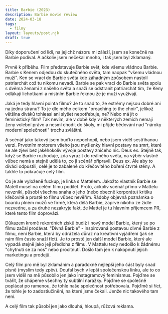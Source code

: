 ```yaml
---
title: Barbie (2023)
description: Barbie movie review
date: 2024-03-18
tags:
  - filmy
layout: layouts/post.njk
draft: true
---
```

Díky doporučení od lidí, na jejichž názoru mi záleží, jsem se konečně na Barbie podíval. A ačkoliv jsem nečekal mnoho, i tak jsem byl zklamaný.

Prvně k příběhu. Film představuje Barbie svět, kde všemu vládnou Barbie. Barbie s Kenem odjedou do skutečného světa, tam naopak "všemu vládnou muži". Ken se vrací do Barbie světa kde záhadným způsobem nastolí patriarchát což tu nikomu nevadí. Barbie se pak vrací do Barbie světa spolu s dvěma ženami z našeho světa a snaží se odstranit patriarchát tím, že Keny odlákají lichotkami a místním Barbie řeknou že je muži využívají. 

Jaká je tedy hlavní pointa filmu? Je to snad to, že extrémy nejsou dobré ani na jednu stranu? To je dle mého celkem "preaching to the choir", jelikož většina diváků tohleasi ani slyšet nepotřebuje, ne? Nebo má jít o feministický film? Tak nevím, ale v době kdy v některých zemích nemají ženy volební právo a nesmí chodit do školy, mi přijde bědování nad "nároky moderní společnosti" trochu zvláštní.

A scénář jako takový jsem buďto nepochopil, nebo jsem viděl sestříhanou verzi. Prvotním motorem všeho jsou myšlenky hlavní postavy na smrt, které se ale zjeví bez jakéhokoliv vývoje postavy zničeho nic. Deus ex. Stejně tak, když se Barbie rozhoduje, zda vyrazit do reálného světa, na výběr vlastně vůbec nemá a stejně udělá to, co jí scénář připravil. Deus ex. Ale aby to diváci odpustili, celé je to zabalené do křečovitého boření čtvrté stěny. A takhle to pokračuje celý film.

Co je ale vyloženě fuckup, je linka s Mattelem. Jakožto vlastník Barbie se Matell musel na celém filmu podílet. Proto, ačkoliv scénář přímo v Mattelu nevznikl, působí všechna snaha o jeho (nebo obecně korporátu) kritiku křečovitě a prostě to filmu vůbec nevěřím. Rádoby objevná poznámka o boardu plném mužů ve firmě, která dělá Barbie, zaprvé nikoho ze židle nezvedne, a za druhé nezakryje fakt, že Mattel je tu hlavním příjemcem PR, které tento film doprovází.

Důkazem kromě rekordních zisků budiž i nový model Barbie, který se po filmu začal prodávat. "Divná Barbie" - inspirovaná postavou divné Barbie z filmu, není Barbie, která by odrážela důraz na kreativní vyjádření (jak se nám film často snaží říct). Je to prostě jen další model Barbie, který ale vypadá stejně jako její předloha z filmu. V Mattelu tedy nedošlo k žádnému "chytnutí se za nos" nebo procitnutí. Došlo tam jen k nakopnutí jejich marketingu a prodejů.

Celý film pro mě byl zklamáním a paradoxně nejlepší jeho část byly snad písně (myslím tedy zpěv). Doufal bych v lepší společenskou linku, ale to co jsem viděl na mě působilo jen jako instagramový feminismus. Pojďme se tvářit, že chápeme všechny ty subtilní narážky. Pojďme se společně poplácat po ramenou, že tohle naše společnost potřebovala. Pojďmě si říct, že tohle je to zadostiučinění, na které jsme čekali. Jenže nic takového tam není. 

A celý film tak působí jen jako dlouhá, hloupá, růžová reklama.
